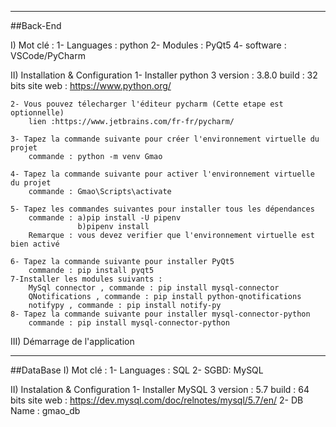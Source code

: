 
---------------------------------- ------------------------------------  ----------------------------------------------------------------------
##Back-End

I) Mot clé :
	1- Languages : python
	2- Modules : PyQt5
	4- software : VSCode/PyCharm

II) Installation & Configuration
	1- Installer python 3
		version : 3.8.0
		build : 32 bits
		site web : https://www.python.org/

	2- Vous pouvez télecharger l'éditeur pycharm (Cette etape est optionnelle)
		lien :https://www.jetbrains.com/fr-fr/pycharm/

	3- Tapez la commande suivante pour créer l'environnement virtuelle du projet
		commande : python -m venv Gmao
	
	4- Tapez la commande suivante pour activer l'environnement virtuelle du projet
		commande : Gmao\Scripts\activate

	5- Tapez les commandes suivantes pour installer tous les dépendances
		commande : a)pip install -U pipenv
		           b)pipenv install
		Remarque : vous devez verifier que l'environnement virtuelle est bien activé

    6- Tapez la commande suivante pour installer PyQt5
		commande : pip install pyqt5
	7-Installer les modules suivants :
		MySql connector , commande : pip install mysql-connector
		QNotifications , commande : pip install python-qnotifications
		notifypy , commande : pip install notify-py
    8- Tapez la commande suivante pour installer mysql-connector-python
		commande : pip install mysql-connector-python



III) Démarrage de l'application
	

---------------------------------- ---------------------------------- ---------------------------------- ---------------------------------- ---------------------------------- 
##DataBase
I) Mot clé :
	1- Languages : SQL
	2- SGBD: MySQL

II) Instalation & Configuration
	1- Installer MySQL 3
		version : 5.7
		build : 64 bits
		site web : https://dev.mysql.com/doc/relnotes/mysql/5.7/en/
	2- DB Name : gmao_db










